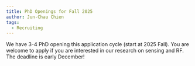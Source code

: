 ```yaml
---
title: PhD Openings for Fall 2025
author: Jun-Chau Chien
tags:
  - Recruiting
---
```


We have 3-4 PhD opening this application cycle (start at 2025 Fall). You are welcome to apply if you are interested in our research on sensing and RF. The deadline is early December!
